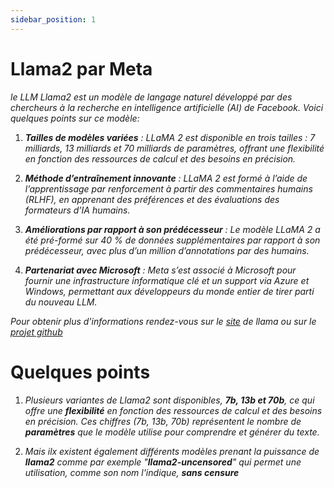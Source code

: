 ```yaml
---
sidebar_position: 1
---
```


# Llama2 par Meta

*le LLM Llama2 est un modèle de langage naturel développé par des 
chercheurs à la recherche en intelligence artificielle (AI) de Facebook. Voici quelques points sur ce modèle:*

1. ***Tailles de modèles variées** : LLaMA 2 est disponible en trois tailles : 7 milliards, 13 milliards et 70 milliards de paramètres, offrant une flexibilité en fonction des ressources de calcul et des besoins en précision.*

2. ***Méthode d’entraînement innovante** : LLaMA 2 est formé à l’aide de l’apprentissage par renforcement à partir des commentaires humains (RLHF), en apprenant des préférences et des évaluations des formateurs d’IA humains.*

3. ***Améliorations par rapport à son prédécesseur** : Le modèle LLaMA 2 a été pré-formé sur 40 % de données supplémentaires par rapport à son prédécesseur, avec plus d’un million d’annotations par des humains.*

4. ***Partenariat avec Microsoft** : Meta s’est associé à Microsoft pour fournir une infrastructure informatique clé et un support via Azure et Windows, permettant aux développeurs du monde entier de tirer parti du nouveau LLM.*

*Pour obtenir plus d'informations rendez-vous sur le [site](https://llama.meta.com/) de llama ou sur le [projet github](https://github.com/facebookresearch/llama)*


# Quelques points

1. *Plusieurs variantes de Llama2 sont disponibles, **7b, 13b et 70b**, ce qui offre une **flexibilité** en fonction des ressources de calcul et des besoins en précision. Ces chiffres (7b, 13b, 70b) représentent le nombre de **paramètres** que le modèle utilise pour comprendre et générer du texte.*

2. *Mais ilx existent également différents modèles prenant la puissance de **llama2** comme par exemple "**llama2-uncensored**" qui permet une utilisation, comme son nom l'indique, **sans censure***